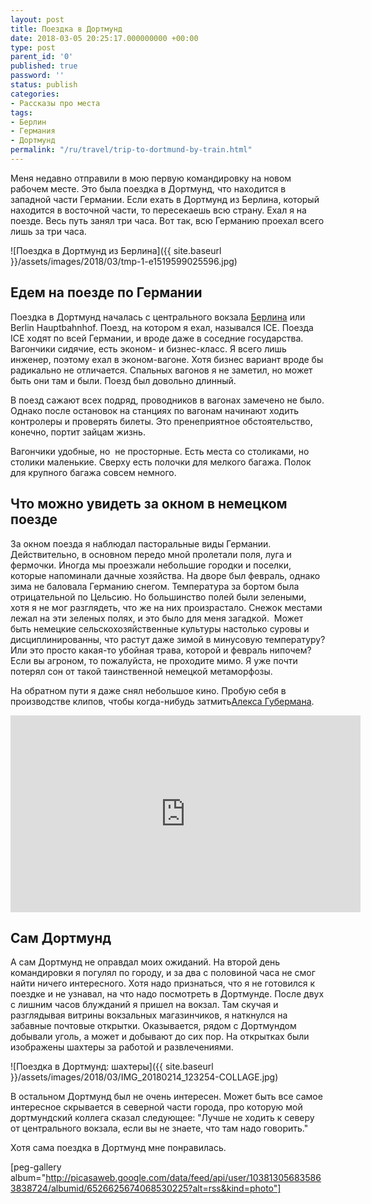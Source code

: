 ```yaml
---
layout: post
title: Поездка в Дортмунд
date: 2018-03-05 20:25:17.000000000 +00:00
type: post
parent_id: '0'
published: true
password: ''
status: publish
categories:
- Рассказы про места
tags:
- Берлин
- Германия
- Дортмунд
permalink: "/ru/travel/trip-to-dortmund-by-train.html"
---
```

Меня недавно отправили в мою первую командировку на новом рабочем месте. Это была поездка в Дортмунд, что находится в западной части Германии. Если ехать в Дортмунд из Берлина, который находится в восточной части, то пересекаешь всю страну. Ехал я на поезде. Весь путь занял три часа. Вот так, всю Германию проехал всего лишь за три часа.

![Поездка в Дортмунд из Берлина]({{ site.baseurl }}/assets/images/2018/03/tmp-1-e1519599025596.jpg)



## Едем на поезде по Германии

Поездка в Дортмунд началась с центрального вокзала [Берлина](/ru/german-life/berlin-first-impression.html) или Berlin Hauptbahnhof. Поезд, на котором я ехал, назывался ICE. Поезда ICE ходят по всей Германии, и вроде даже в соседние государства. Вагончики сидячие, есть эконом- и бизнес-класс. Я всего лишь инженер, поэтому ехал в эконом-вагоне. Хотя бизнес вариант вроде бы радикально не отличается. Спальных вагонов я не заметил, но может быть они там и были. Поезд был довольно длинный.

В поезд сажают всех подряд, проводников в вагонах замечено не было. Однако после остановок на станциях по вагонам начинают ходить контролеры и проверять билеты. Это пренеприятное обстоятельство, конечно, портит зайцам жизнь.

Вагончики удобные, но&nbsp; не просторные. Есть места со столиками, но столики маленькие. Сверху есть полочки для мелкого багажа. Полок для крупного багажа совсем немного.

## Что можно увидеть за окном в немецком поезде

За окном поезда я наблюдал пасторальные виды Германии. Действительно, в основном передо мной пролетали поля, луга и фермочки. Иногда мы проезжали небольшие городки и поселки, которые напоминали дачные хозяйства. На дворе был февраль, однако зима не баловала Германию снегом. Температура за бортом была отрицательной по Цельсию. Но большинство полей были зелеными, хотя я не мог разглядеть, что же на них произрастало.&nbsp;Снежок местами лежал на эти зеленых полях, и это было для меня загадкой.&nbsp; Может быть немецкие сельскохозяйственные культуры настолько суровы и дисциплинированны, что растут даже зимой в минусовую температуру? Или это просто какая-то убойная трава, которой и февраль нипочем? Если вы агроном, то пожалуйста, не проходите мимо. Я уже почти потерял сон от такой таинственной немецкой метаморфозы.

На обратном пути я даже снял небольшое кино. Пробую себя в производстве клипов, чтобы когда-нибудь затмить[Алекса Губермана](https://www.youtube.com/channel/UCNX6A--KWiqE_F45EcPqmNw).

<iframe src="https://www.youtube.com/embed/qu0JrhoZpSQ" width="560" height="315" frameborder="0" allowfullscreen="allowfullscreen"></iframe>

## Сам Дортмунд

А сам Дортмунд не оправдал моих ожиданий. На второй день командировки я погулял по городу, и за два с половиной часа не смог найти ничего интересного. Хотя надо признаться, что я не готовился к поездке и не узнавал, на что надо посмотреть в Дортмунде. После двух с лишним часов блужданий я пришел на вокзал. Там скучая и разглядывая витрины вокзальных магазинчиков, я наткнулся на забавные почтовые открытки. Оказывается, рядом с Дортмундом добывали уголь, а может и добывают до сих пор. На открытках были изображены шахтеры за работой и развлечениями.

![Поездка в Дортмунд: шахтеры]({{ site.baseurl }}/assets/images/2018/03/IMG_20180214_123254-COLLAGE.jpg)

В остальном Дортмунд был не очень интересен. Может быть все самое интересное скрывается в северной части города, про которую мой дортмундский коллега сказал следующее: "Лучше не ходить к северу от центрального вокзала, если вы не знаете, что там надо говорить."

Хотя сама поездка в Дортмунд мне понравилась.

[peg-gallery album="http://picasaweb.google.com/data/feed/api/user/103813056835863838724/albumid/6526625674068530225?alt=rss&kind=photo"]

